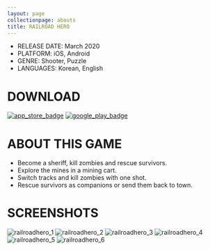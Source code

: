 ```yaml
---
layout: page
collectionpage: abouts
title: RAILROAD HERO
---
```


- RELEASE DATE: March 2020
- PLATFORM: iOS, Android
- GENRE: Shooter, Puzzle
- LANGUAGES: Korean, English

# DOWNLOAD

[![app_store_badge](./imgs/App-store-badge.png)](https://apps.apple.com/us/app/%EB%A0%88%EC%9D%BC%EB%A1%9C%EB%93%9C-%ED%9E%88%EC%96%B4%EB%A1%9C/id1504370570?l=ko&ls=1)
[![google_play_badge](./imgs/google-play-badge2.png)](https://play.google.com/store/apps/details?id=com.TSC.RailHero)

# ABOUT THIS GAME

- Become a sheriff, kill zombies and rescue survivors.
- Explore the mines in a mining cart.
- Switch tracks and kill zombies with one shot.
- Rescue survivors as companions or send them back to town.

# SCREENSHOTS

![railroadhero_1](./imgs/railroadhero_1.png)
![railroadhero_2](./imgs/railroadhero_2.png)
![railroadhero_3](./imgs/railroadhero_3.png)
![railroadhero_4](./imgs/railroadhero_4.png)
![railroadhero_5](./imgs/railroadhero_5.png)
![railroadhero_6](./imgs/railroadhero_6.png)
